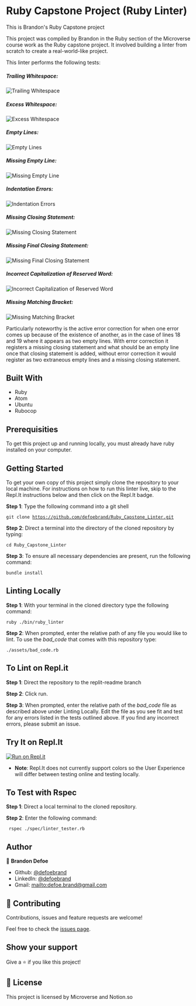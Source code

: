 # Ruby Capstone Project (Ruby Linter)

This is Brandon's Ruby Capstone project

This project was compiled by Brandon in the Ruby section of the Microverse course work as the Ruby capstone project. It involved building a linter from scratch to create a real-world-like project.

This linter performs the following tests:

##### Trailing Whitespace:

![Trailing Whitespace](assets/trailing_space.png)

##### Excess Whitespace:

![Excess Whitespace](assets/excess_space.png)

##### Empty Lines:

![Empty Lines](assets/extra_lines.png)

##### Missing Empty Line:

![Missing Empty Line](assets/missing_line.png)

##### Indentation Errors:

![Indentation Errors](assets/indentations.png)

##### Missing Closing Statement:

![Missing Closing Statement](assets/missing_end.png)

##### Missing Final Closing Statement:

![Missing Final Closing Statement](assets/final_closing_statement.png)

##### Incorrect Capitalization of Reserved Word:

![Incorrect Capitalization of Reserved Word](assets/capitalization.png)

##### Missing Matching Bracket:

![Missing Matching Bracket](assets/matching_brackets.png)

Particularly noteworthy is the active error correction for when one error comes up because of the existence of another, as in the case of lines 18 and 19 where it appears as two empty lines. With error correction it registers a missing closing statement and what should be an empty line once that closing statement is added, without error correction it would register as two extraneous empty lines and a missing closing statement.

## Built With

-   Ruby
-   Atom
-   Ubuntu
-   Rubocop

## Prerequisities

To get this project up and running locally, you must already have ruby installed on your computer.

## Getting Started

To get your own copy of this project simply clone the repository to your local machine. For instructions on how to run this linter live, skip to the Repl.It instructions below and then click on the Repl.It badge.

**Step 1**: Type the following command into a git shell

<code>git clone <https://github.com/defoebrand/Ruby_Capstone_Linter.git></code>

**Step 2**: Direct a terminal into the directory of the cloned repository by typing:

<code>cd Ruby_Capstone_Linter</code>

**Step 3**: To ensure all necessary dependencies are present, run the following command:

<code>bundle install</code>

## Linting Locally

**Step 1**: With your terminal in the cloned directory type the following command:

<code>ruby ./bin/ruby_linter</code>

**Step 2**: When prompted, enter the relative path of any file you would like to lint. To use the _bad_code_ that comes with this repository type:

<code>./assets/bad_code.rb</code>

## To Lint on Repl.it

**Step 1**: Direct the repository to the replit-readme branch

**Step 2**: Click run.

**Step 3**: When prompted, enter the relative path of the _bad_code_ file as described above under Linting Locally. Edit the file as you see fit and test for any errors listed in the tests outlined above. If you find any incorrect errors, please submit an issue.

## Try It on Repl.It

[![Run on Repl.it](https://repl.it/badge/github/defoebrand/Ruby_Capstone_Linter)](https://repl.it/github/defoebrand/Ruby_Capstone_Linter)

-   **Note**: Repl.It does not currently support colors so the User Experience will differ between testing online and testing locally.

## To Test with Rspec

**Step 1**: Direct a local terminal to the cloned repository.

**Step 2**: Enter the following command:

<code> rspec ./spec/linter_tester.rb </code>

## Author

👤 **Brandon Defoe**

-   Github: [@defoebrand](https://github.com/defoebrand)
-   LinkedIn: [@defoebrand](https://www.linkedin.com/in/defoebrand/)
-   Gmail: <mailto:defoe.brand@gmail.com>

## 🤝 Contributing

Contributions, issues and feature requests are welcome!

Feel free to check the [issues page](issues/).

## Show your support

Give a ⭐️ if you like this project!

## 📝 License

This project is licensed by Microverse and Notion.so
